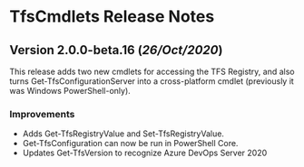 # TfsCmdlets Release Notes

## Version 2.0.0-beta.16 (_26/Oct/2020_)

This release adds two new cmdlets for accessing the TFS Registry, and also turns Get-TfsConfigurationServer into a cross-platform cmdlet (previously it was Windows PowerShell-only).

### Improvements

- Adds Get-TfsRegistryValue and Set-TfsRegistryValue.
- Get-TfsConfiguration can now be run in PowerShell Core.
- Updates Get-TfsVersion to recognize Azure DevOps Server 2020